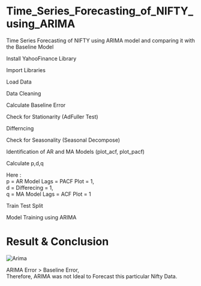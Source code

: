 # Time_Series_Forecasting_of_NIFTY_using_ARIMA

Time Series Forecasting of NIFTY using ARIMA model and comparing it with the Baseline Model

Install YahooFinance Library

Import Libraries

Load Data

Data Cleaning

Calculate Baseline Error 

Check for Stationarity (AdFuller Test)

Differncing

Check for Seasonality (Seasonal Decompose)

Identification of AR and MA Models (plot_acf, plot_pacf)

Calculate p,d,q

Here :  
p = AR Model Lags = PACF Plot = 1,  
d = Differecing = 1,  
q = MA Model Lags = ACF Plot = 1  

Train Test Split

Model Training using ARIMA

# Result & Conclusion

![Arima](https://user-images.githubusercontent.com/121168657/221621803-9376fb62-689c-42a1-bc84-078b63c111a3.JPG)

ARIMA Error > Baseline Error,   
Therefore, ARIMA was not Ideal to Forecast this particular Nifty Data.



